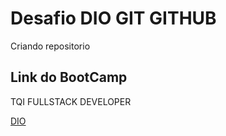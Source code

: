 # Desafio DIO GIT GITHUB
Criando repositorio

## Link do BootCamp
TQI FULLSTACK DEVELOPER

[DIO](https://web.dio.me/track/tqi-fullstack-developer)
